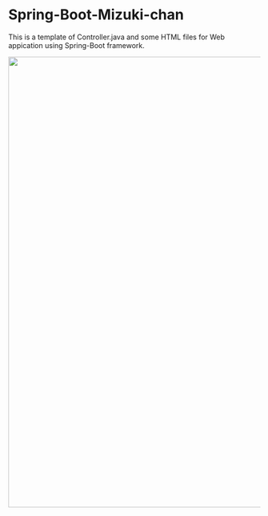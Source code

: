 # Spring-Boot-Mizuki-chan

This is a template of Controller.java and some HTML files for Web appication using Spring-Boot framework.

 <img src="https://github.com/shutokawabata0723/Spring-Boot-Mizuki/blob/master/Casino.gif" width="900px">
